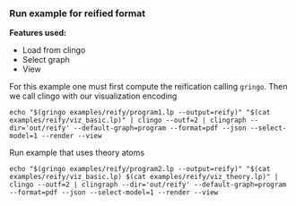 ### Run example for reified format

**Features used:**
- Load from clingo
- Select graph
- View

For this example one must first compute the reification calling `gringo`.
Then we call clingo with our visualization encoding

`echo "$(gringo examples/reify/program1.lp --output=reify)" "$(cat examples/reify/viz_basic.lp)" | clingo --outf=2 | clingraph --dir='out/reify' --default-graph=program --format=pdf --json --select-model=1 --render --view`

Run example that uses theory atoms

`echo "$(gringo examples/reify/program2.lp --output=reify)" "$(cat examples/reify/viz_basic.lp) $(cat examples/reify/viz_theory.lp)" | clingo --outf=2 | clingraph --dir='out/reify' --default-graph=program --format=pdf --json --select-model=1 --render --view`